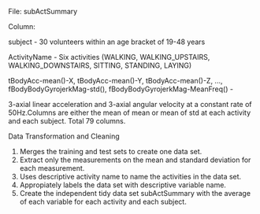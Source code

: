 File: subActSummary

Column:

subject	-		30 volunteers within an age bracket of 19-48 years

ActivityName -		Six activities (WALKING, WALKING_UPSTAIRS, WALKING_DOWNSTAIRS,
			SITTING, STANDING, LAYING)

tBodyAcc-mean()-X, tBodyAcc-mean()-Y, tBodyAcc-mean()-Z, ..., fBodyBodyGyrojerkMag-std(), fBodyBodyGyrojerkMag-MeanFreq() -

3-axial linear acceleration and 3-axial angular velocity at a constant rate of 50Hz.Columns are either the mean of mean or mean of std at each activity and each subject. Total 79 columns.


Data Transformation and Cleaning

1. Merges the training and test sets to create one data set.
2. Extract only the measurements on the mean and standard deviation for each measurement.
3. Uses descriptive activity name to name the activities in the data set.
4. Appropiately labels the data set with descriptive variable name.
5. Create the independent tidy data set subActSummary with the average of each variable
   for each activity and each subject.
